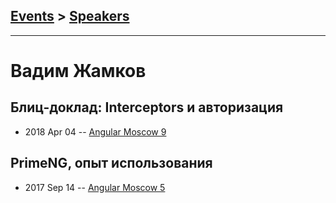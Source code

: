 ## [Events](../README.md) > [Speakers](../speakers.md)
---

# Вадим Жамков

## Блиц-доклад: Interceptors и авторизация
- 2018 Apr 04 -- [Angular Moscow 9](https://youtu.be/Y1Ld929dYq8)    
## PrimeNG, опыт использования
- 2017 Sep 14 -- [Angular Moscow 5](https://youtu.be/jNsr_CaTavY)    

